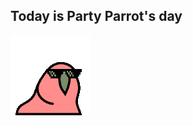 <h2>Today is Party Parrot's day</h2><img src="https://raw.githubusercontent.com/jmhobbs/cultofthepartyparrot.com/master/parrots/hd/partyparrot.gif" />